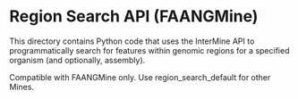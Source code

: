 # Region Search API (FAANGMine)

This directory contains Python code that uses the InterMine API to 
programmatically search for features within genomic regions for a 
specified organism (and optionally, assembly).

Compatible with FAANGMine only. Use region_search_default for 
other Mines.
